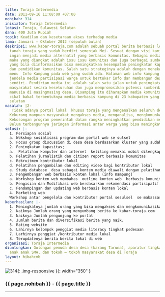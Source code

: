```yaml
---
title: Toraja Intermedia
date: 2011-09-16 11:08:00 +07:00
nohibah: 314
inisiator: Toraja Intermedia
lokasi: Toraja, Sulawesi Selatan
dana: 400 Juta Rupiah
topik: Keadilan dan kesetaraan akses terhadap media
lama: Januari – Oktober 2012 (sepuluh bulan)
deskripsi: www.kabar-toraja.com adalah sebuah portal berita berbasis lokal seputar
  tanah toraja yang sudah berdiri semenjak Mei. Sesuai dengan visi kami, portal ini
  ingin menjadi media alternatif yang berbasis komunitas. Sebagai media komunitas,
  maka yang diangkat adalah issu issu komunitas dan juga berbagai sumber daya komunitas
  yang bila diinformasikan bisa meningkatkan kesempatan peningkatan kapasitas ekonomi
  dan pendidikan komunitas. Salah satu strateginya adalah dengan menekankan pembuatan
  menu  Info Kampung pada web yang sudah ada. Halaman web info kampung ini akan menjadi
  jendela media partisipasi warga untuk bertukar info dan membangun desa desa mereka
  sendiri. Pendirian media ini adalah salah satu jalan untuk peningkatan kapasitas
  masyarakat secara keseluruhan dan juga mempromosikan potensi sumberdaya alam dan
  manusia di masingmasing desa. Disamping itu diharapkan media komunitas ini menjadi
  cikal bakal terbentuknya media berbasis kampung di 23 kabupaten yang ada di Sulawesi
  selatan
masalah: |2-
   Tidak adanya portal lokal  khusus toraja yang mengenalkan seluruh desa di tanah sehingga toraja bisa dikenal lebih jauh, terutama dalam masalah pariwisata yang bisa meningkatkan pendapatan warga toraja
  Kekurang mampuan masyarakat mengakses media, menganalisa, mengkomunkasikan media yang bisa meningkatkan partisipasi dan interaksi media antar warga (terutama dengan yang di perantauan) dan berbagai stakeholder yang lain yang bisa mempromosikan daerah mereka, sekaligus meningkatkan ekonomi desa
  Kekosongan program pemerintah dalam rangka meningkatkan pendidikan media bagi warga
  Belum terbangunnya jaringan informasi antar warga yang bisa meningkatkan kesempatan akses akses ekonomi dan terbangunnya trust society
solusi: |-
  1. Persiapan sosial
  a. Wokshop sosialisasi program dan portal web se sulsel
  b. Focus group discussion di desa desa berdasarkan kluster yang sudah ditentukan,
  2. Peningkatan kapasitas;
  a.  Pelatihan komputer dan internet  keliling memakai mobil dilengkapi dengan peralatan komputer ditujukan untuk anak – anak SMA, aparat desa dan pemuda.
  b. Pelatihan jurnalistik dan citizen report berbasis komunitas
  c. Rekruitmen kontributor lokal
  d. Pelatihan pengambilan dan editing video bagi kontributor lokal
  e. Study database  desa sebagai konten media diawali dengan pelatihan studi database
  3. Pengembangan web berbasis konten lokal (info Kampung)
  a. Workshop konten web membahas  outline konten web  berbasis komunitas berdasarkan rekomendasi partisipatif  peserta
  b. Pengisian dan Modifikasi web berdasarkan rekomendasi partisipatif peserta dan studi database.
  c. Pendampingan dan updating web berbasis konten lokal
  4. Marketing web
  Workshop antar pengelola dan kontributor portal sesulsel  se makassar dan launching kabar-toraja.com untuk semua stakeholder. Proyek ini akan memberi keuntungan kepada  golongan pemuda desa desa (karang Taruna), aparatur tingkat pedesaan, anak anak SMA, dan tokoh – tokoh masyarakat desa di Toraja
keberhasilan: |-
  1. Meningkatnya jumlah orang yang bisa mengakses dan mengkomunikasikan media
  2. Naiknya Jumlah orang yang menyumbang berita ke kabar-toraja.com
  3. Naiknya Jumlah pengunjung ke portal
  4. Jumlah berita dan diversifikasi berita yang naik.
  5. Rating website
  6. Lahirnya kelompok penggiat media literacy tingkat pedesaan
  7. Larhirnya penggiat /kontributor media lokal
  8. Terupdatenya berita berita lokal di web
organisasi: Toraja Intermedia
diuntungkan: Golongan pemuda desa desa (karang Taruna), aparatur tingkat pedesaan,
  anak anak SMA, dan tokoh – tokoh masyarakat desa di Toraja
layout: hibahcmb
---
```


![314](/static/img/hibahcmb/314.png){: .img-responsive }{: width="350" }

### {{ page.nohibah }} - {{ page.title }}

---
